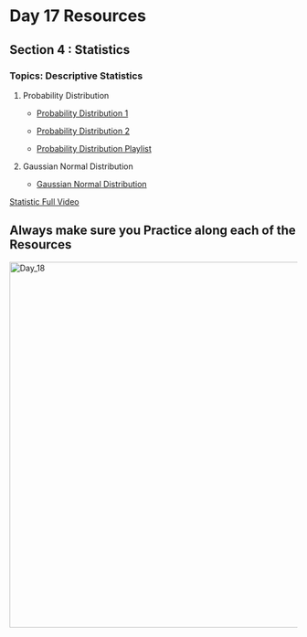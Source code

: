 # Day 17 Resources 

## Section 4 : Statistics

### Topics: Descriptive Statistics

1. Probability Distribution
    * [Probability Distribution 1](https://www.analyticsvidhya.com/blog/2017/09/6-probability-distributions-data-science/)

    * [Probability Distribution 2](hhttps://www.naukri.com/learning/articles/probability-distributions-used-in-data-science/)

    * [Probability Distribution Playlist](https://www.youtube.com/playlist?list=PLaFfQroTgZnzbfK-Rie19FdV6diehETQy)

2. Gaussian Normal Distribution
    * [Gaussian Normal Distribution](https://vitalflux.com/normal-distribution-explained-python-examples/#:~:text=Normal%20Distribution%20with%20Python%20Example,-Normal%20distribution%20is&text=A%20normal%20distribution%20can%20be,mean%20is%20called%20standard%20deviation.)

[Statistic Full Video](https://www.youtube.com/watch?v=xxpc-HPKN28)

## Always make sure you Practice along each of the Resources 

<img width="640" alt="Day_18" src="https://user-images.githubusercontent.com/58959180/195512005-5bc08248-d393-4f1a-9d50-7e7512ed9e1a.png">
